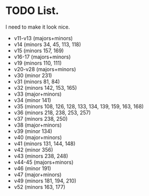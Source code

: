 # TODO List.
I need to make it look nice.
* v11-v13 (majors+minors)
* v14 (minors 34, 45, 113, 118)
* v15 (minors 157, 169)
* v16-17 (majors+minors)
* v19 (minors 110, 111)
* v20-v28 (majors+minors)
* v30 (minor 231)
* v31 (minors 81, 84)
* v32 (minors 142, 153, 165)
* v33 (major+minors)
* v34 (minor 141)
* v35 (minors 108, 126, 128, 133, 134, 139, 159, 163, 168)
* v36 (minors 218, 238, 253, 257)
* v37 (minors 238, 250)
* v38 (major+minors)
* v39 (minor 134)
* v40 (major+minors)
* v41 (minors 131, 144, 148)
* v42 (minor 356)
* v43 (minors 238, 248)
* v44-45 (majors+minors)
* v46 (minor 191)
* v47 (major+minors)
* v49 (minors 181, 194, 210)
* v52 (minors 163, 177)

